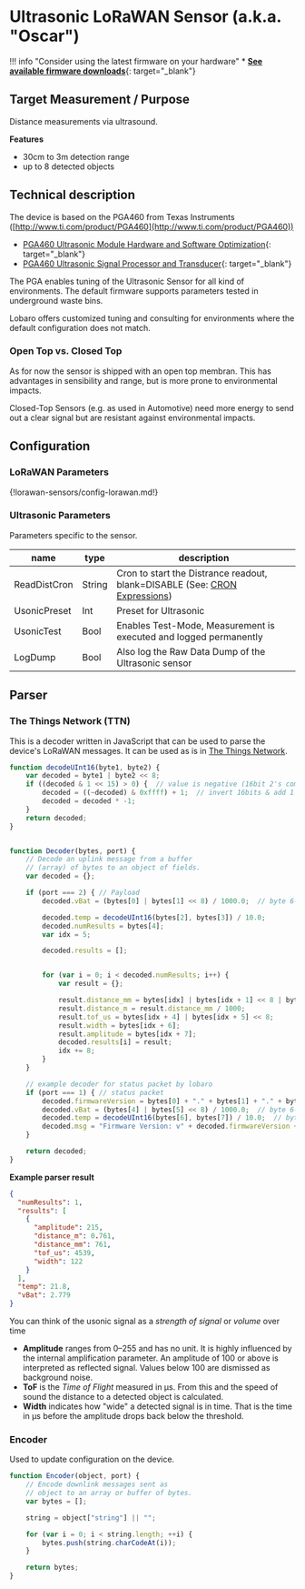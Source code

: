 # Ultrasonic LoRaWAN Sensor (a.k.a. "Oscar")

!!! info "Consider using the latest firmware on your hardware"
    * [**See available firmware downloads**](firmware.md){: target="_blank"}

## Target Measurement / Purpose
Distance measurements via ultrasound.

**Features**

* 30cm to 3m detection range
* up to 8 detected objects

## Technical description

The device is based on the PGA460 from Texas Instruments ([http://www.ti.com/product/PGA460](http://www.ti.com/product/PGA460))

* [PGA460 Ultrasonic Module Hardware and Software Optimization](files/app_note.pdf){: target="_blank"}
* [PGA460 Ultrasonic Signal Processor and Transducer](files/pga460.pdf){: target="_blank"}

The PGA enables tuning of the Ultrasonic Sensor for all kind of environments. The default firmware supports parameters tested in underground waste bins.

Lobaro offers customized tuning and consulting for environments where the default configuration does not match.

### Open Top vs. Closed Top

As for now the sensor is shipped with an open top membran. This has advantages in sensibility and range, but is more prone to environmental impacts.

Closed-Top Sensors (e.g. as used in Automotive) need more energy to send out a clear signal but are resistant against environmental impacts. 
 
## Configuration

### LoRaWAN Parameters

{!lorawan-sensors/config-lorawan.md!}

### Ultrasonic Parameters

Parameters specific to the sensor.

| name |  type | description |
|------|-------|-------------|
| ReadDistCron | String      | Cron to start the Distrance readout, blank=DISABLE (See: [CRON Expressions](../../background/cron-expressions.md)) |
| UsonicPreset | Int         | Preset for Ultrasonic |
| UsonicTest | Bool          | Enables Test-Mode, Measurement is executed and logged permanently |
| LogDump | Bool             | Also log the Raw Data Dump of the Ultrasonic sensor | 

## Parser

### The Things Network (TTN)

This is a decoder written in JavaScript that can be used to parse the device's 
LoRaWAN messages. It can be used as is in 
[The Things Network](https://thethingsnetwork.org).

```javascript
function decodeUInt16(byte1, byte2) {
    var decoded = byte1 | byte2 << 8;
    if ((decoded & 1 << 15) > 0) {  // value is negative (16bit 2's complement)
        decoded = ((~decoded) & 0xffff) + 1;  // invert 16bits & add 1 => now positive value
        decoded = decoded * -1;
    }
    return decoded;
}


function Decoder(bytes, port) {
    // Decode an uplink message from a buffer
    // (array) of bytes to an object of fields.
    var decoded = {};

    if (port === 2) { // Payload
        decoded.vBat = (bytes[0] | bytes[1] << 8) / 1000.0;  // byte 6-7 (originally in mV)

        decoded.temp = decodeUInt16(bytes[2], bytes[3]) / 10.0;
        decoded.numResults = bytes[4];
        var idx = 5;

        decoded.results = [];


        for (var i = 0; i < decoded.numResults; i++) {
            var result = {};

            result.distance_mm = bytes[idx] | bytes[idx + 1] << 8 | bytes[idx + 2] << 16 | bytes[idx + 3] << 24;
            result.distance_m = result.distance_mm / 1000;
            result.tof_us = bytes[idx + 4] | bytes[idx + 5] << 8;
            result.width = bytes[idx + 6];
            result.amplitude = bytes[idx + 7];
            decoded.results[i] = result;
            idx += 8;
        }
    }

    // example decoder for status packet by lobaro
    if (port === 1) { // status packet
        decoded.firmwareVersion = bytes[0] + "." + bytes[1] + "." + bytes[2];  // byte 0-3
        decoded.vBat = (bytes[4] | bytes[5] << 8) / 1000.0;  // byte 6-7 (originally in mV)
        decoded.temp = decodeUInt16(bytes[6], bytes[7]) / 10.0;  // byte 8-9 (originally in 10th degree C)
        decoded.msg = "Firmware Version: v" + decoded.firmwareVersion + " Battery: " + decoded.vBat + "V Temperature: " + decoded.temp + "°C";
    }

    return decoded;
}
```

**Example parser result**
```json
{
  "numResults": 1,
  "results": [
    {
      "amplitude": 215,
      "distance_m": 0.761,
      "distance_mm": 761,
      "tof_us": 4539,
      "width": 122
    }
  ],
  "temp": 21.8,
  "vBat": 2.779
}
```

You can think of the usonic signal as a *strength of signal* or *volume* over time

* **Amplitude** ranges from 0&ndash;255 and has no unit. It is highly influenced by 
  the internal amplification parameter.
  An amplitude of 100 or above is interpreted as reflected signal. Values below 100
  are dismissed as background noise.
* **ToF** is the *Time of Flight* measured in µs. From this and the speed of sound the 
  distance to a detected object is calculated.
* **Width** indicates how "wide" a detected signal is in time. That is the time in µs
  before the amplitude drops back below the threshold.

### Encoder

Used to update configuration on the device.

```javascript
function Encoder(object, port) {
    // Encode downlink messages sent as
    // object to an array or buffer of bytes.
    var bytes = [];

    string = object["string"] || "";

    for (var i = 0; i < string.length; ++i) {
        bytes.push(string.charCodeAt(i));
    }

    return bytes;
}
```